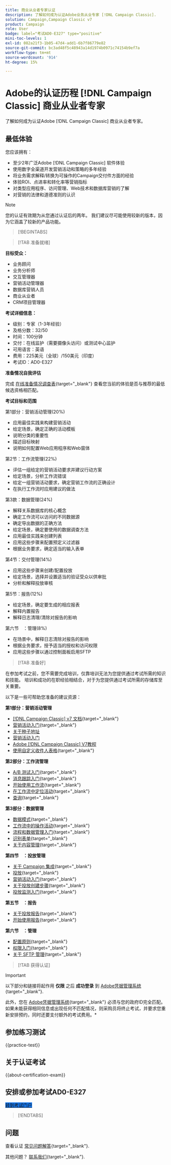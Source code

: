 ```yaml
---
title: 商业从业者专家认证
description: 了解如何成为认证Adobe业务从业专家 [!DNL Campaign Classic].
solution: Campaign,Campaign Classic v7
product: Campaign
role: User
badge: label="考试AD0-E327" type="positive"
mini-toc-levels: 1
exl-id: 082a21f3-1b05-47d4-add1-6b7f86779e82
source-git-commit: bc3ad48f5c48943a14d1974b0971c74154b9ef7a
workflow-type: tm+mt
source-wordcount: '914'
ht-degree: 15%

---
```


# Adobe的认证历程 [!DNL Campaign Classic] 商业从业者专家

了解如何成为认证Adobe [!DNL Campaign Classic] 商业从业者专家。

## 最低体验

您应该拥有：

* 至少2年广泛Adobe [!DNL Campaign Classic] 软件体验
* 使用数字全渠道开发营销活动和策略的多年经验
* 将业务需求解释/转换为可操作的Campaign交付件方面的经验
* 体验ROI、点进率和转化率等营销指标
* 对类型应用程序、访问管理、Web技术和数据库营销的了解
* 对营销的法律和道德准则的认识

>[!NOTE]
>
>您的认证有效期为从您通过认证后的两年。 我们建议尽可能使用较新的版本，因为它涵盖了较新的产品功能。

>[!BEGINTABS]

>[!TAB 准备就绪]

**目标受众：**

* 业务顾问
* 业务分析师
* 交互管理器
* 营销活动管理器
* 数据库营销人员
* 商业从业者
* CRM项目管理器

**考试详细信息：**

* 级别：专家（1-3年经验）
* 及格分数：32/50
* 时间：100分钟
* 交付：在线监护（需要摄像头访问）或测试中心监护
* 可用语言：英语
* 费用：225美元（全球）/150美元（印度）
* 考试ID：AD0-E327

**准备情况自我评估**

完成 [在线准备情况调查表](https://scorpion.caveon.com/launchpad/readiness-questionnaire-for-adobe-campaign-classic-business-practitioner-expert-exam){target="_blank"} 查看您当前的体验是否与推荐的最低候选资格相匹配。

**考试目标和范围**

第1部分：营销活动管理(20%)

* 应用最佳实践来构建营销活动
* 给定场景，确定正确的活动模板
* 说明分类的重要性
* 描述目标映射
* 说明如何配置Web应用程序和Web窗体

第2节：工作流管理(22%)

* 评估一组给定的营销活动要求并建议行动方案
* 给定场景，分析工作流错误
* 给定一组营销活动要求，确定营销工作流的正确设计
* 在执行工作流时应用建议的做法

第3款：数据管理(24%)

* 解释关系数据库的核心概念
* 确定工作流可以访问的不同数据源
* 确定导出数据的正确方法
* 给定场景，确定要使用的数据调查方法
* 应用最佳实践来创建列表
* 应用这些步骤来配置预定义过滤器
* 根据业务要求，确定适当的输入表单

第4节：交付管理(14%)

* 应用这些步骤来创建/配置投放
* 给定场景，选择并设置适当的验证受众以供审批
* 分析和解释投放审核

第5节：报告(12%)

* 给定场景，确定要生成的相应报表
* 解释内置报告
* 解释日志清理/清除对报告的影响

第六节　：管理(8%)

* 在场景中，解释日志清除对报告的影响
* 根据业务要求，授予适当的授权和访问权限
* 应用这些步骤以通过控制面板启用SFTP

>[!TAB 准备好]

在参加考试之前，您不需要完成培训，仅靠培训无法为您提供通过考试所需的知识和技能。 培训和成功的在职经验相结合，对于为您提供通过考试所需的存储库至关重要。

以下是一些可帮助您准备的建议资源：

**第1部分：营销活动管理**

* [[!DNL Campaign Classic] v7 文档](https://experienceleague.adobe.com/docs/campaign-classic/using/campaign-classic-home.html){target="_blank"}
* [营销活动入门](https://experienceleague.adobe.com/docs/campaign-classic/using/orchestrating-campaigns/orchestrate-campaigns/setting-up-marketing-campaigns.html?lang=zh-Hans){target="_blank"}
* [关于种子地址](https://experienceleague.adobe.com/docs/campaign-classic/using/sending-messages/using-seed-addresses/about-seed-addresses.html)
* [营销活动入门](https://experienceleague.adobe.com/docs/campaign-classic/using/orchestrating-campaigns/orchestrate-campaigns/setting-up-marketing-campaigns.html?lang=zh-Hans)
* [Adobe [!DNL Campaign Classic] V7教程](https://experienceleague.adobe.com/docs/campaign-classic-learn/tutorials/overview.html)
* [使用自定义收件人表格](https://experienceleague.adobe.com/docs/campaign-classic/using/configuring-campaign-classic/use-a-custom-recipient-table/about-custom-recipient-table.html){target="_blank"}

**第2部分：工作流管理**

* [A/B 测试入门](https://experienceleague.adobe.com/docs/campaign-classic/using/sending-messages/a-b-testing/get-started-a-b-testing.html){target="_blank"}
* [消息跟踪入门](https://experienceleague.adobe.com/docs/campaign-classic/using/sending-messages/tracking-messages/about-message-tracking.html){target="_blank"}
* [开始使用工作流](https://experienceleague.adobe.com/docs/campaign/automation/workflows/introduction/build-a-workflow.html?lang=zh-Hans){target="_blank"}
* [在工作流中定位活动](https://experienceleague.adobe.com/docs/campaign-classic/using/automating-with-workflows/targeting-activities/about-targeting-activities.html){target="_blank"}
* [查询](https://experienceleague.adobe.com/docs/campaign-classic/using/automating-with-workflows/targeting-activities/query.html){target="_blank"}

**第3部分：数据管理**

* [数据模式](https://experienceleague.adobe.com/docs/campaign-classic/using/configuring-campaign-classic/editing-schemas/data-schemas.html){target="_blank"}
* [工作流中的操作活动](https://experienceleague.adobe.com/docs/campaign-classic/using/automating-with-workflows/action-activities/about-action-activities.html){target="_blank"}
* [流程和数据管理入门](https://experienceleague.adobe.com/docs/campaign-standard/using/managing-processes-and-data/get-started-workflows.html){target="_blank"}
* [识别表单](https://experienceleague.adobe.com/docs/campaign-classic/using/configuring-campaign-classic/input-forms/identifying-a-form.html){target="_blank"}
* [关于内容管理](https://experienceleague.adobe.com/docs/campaign-classic/using/sending-messages/content-management/about-content-management.html){target="_blank"}


**第四节　：投放管理**

* [关于 Campaign 集成](https://experienceleague.adobe.com/docs/campaign-standard/using/integrating-with-adobe-cloud/get-started-campaign-integrations.html){target="_blank"}
* [投放](https://experienceleague.adobe.com/docs/campaign-classic/using/automating-with-workflows/action-activities/delivery.html?lang=zh-Hans){target="_blank"}
* [营销活动入门](https://experienceleague.adobe.com/docs/campaign-classic/using/orchestrating-campaigns/orchestrate-campaigns/setting-up-marketing-campaigns.html?lang=zh-Hans){target="_blank"}
* [关于投放创建步骤](https://experienceleague.adobe.com/docs/campaign-classic/using/sending-messages/key-steps-when-creating-a-delivery/steps-about-delivery-creation-steps.html?lang=zh-Hans){target="_blank"}
* [投放监测入门](https://experienceleague.adobe.com/docs/campaign-classic/using/sending-messages/monitoring-deliveries/about-delivery-monitoring.html?lang=zh-Hans){target="_blank"}

**第五节　：报告**

* [关于投放报告](https://experienceleague.adobe.com/docs/campaign-classic/using/reporting/reports-on-deliveries/reports-on-deliveries.html){target="_blank"}
* [开始使用报告](https://experienceleague.adobe.com/docs/campaign-classic/using/reporting/reporting-in-adobe-campaign/about-adobe-campaign-reporting-tools.html){target="_blank"}

**第六节　：管理**

* [配置原则](https://experienceleague.adobe.com/docs/campaign-classic/using/monitoring-campaign-classic/production-procedures/configuration-principle.html){target="_blank"}
* [权限入门](https://experienceleague.adobe.com/docs/campaign-classic/using/getting-started/permissions/access-management.html){target="_blank"}
* [关于 SFTP 管理](https://experienceleague.adobe.com/docs/control-panel/using/sftp-management/about-sftp-management.html){target="_blank"}


>[!TAB 获得认证]

>[!IMPORTANT]
>
>以下部分和链接将起作用 **仅限**  之后 **成功登录** 到 [Adobe凭据管理系统](https://www.certmetrics.com/adobe){target="_blank"}.
>
>此外，您在 [Adobe凭据管理系统](https://www.certmetrics.com/adobe){target="_blank"} 必须与您的政府ID完全匹配。 如果未能获得相同信息或出现任何不匹配情况，则采购员将终止考试，并要求您重新安排预约，同时还要支付额外的考试费用。*

## 参加练习测试

{{practice-test}}

## 关于认证考试

{{about-certification-exam}}

## 安排或参加考试AD0-E327

<a href="https://www.certmetrics.com/adobe/candidate/examity_sso.aspx?eid=AD0-E327" target="_blank" class="spectrum-Button spectrum-Button--fill spectrum-Button--accent spectrum-Button--sizeM is-margin-bottom-big-big at-element-click-tracking" style="background-color:#1473E6">

<span class="spectrum-Button-label has-no-wrap">
   转到考试门户
</span>
</a>

>[!ENDTABS]

## 问题

查看认证 [常见问题解答](https://experienceleague.adobe.com/docs/certification/certification/faq.html){target="_blank"}.

其他问题？ [联系我们](mailto:certif@adobe.com){target="_blank"}.
